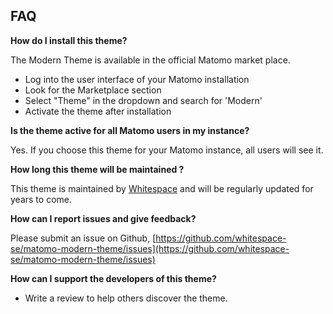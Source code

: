 ## FAQ

**How do I install this theme?**

The Modern Theme is available in the official Matomo market place.

- Log into the user interface of your Matomo installation
- Look for the Marketplace section
- Select "Theme" in the dropdown and search for 'Modern'
- Activate the theme after installation

**Is the theme active for all Matomo users in my instance?**

Yes. If you choose this theme for your Matomo instance, all users will see it.

**How long this theme will be maintained ?**

This theme is maintained by [Whitespace](https://whitespace.se) and will be regularly updated for years to come.

**How can I report issues and give feedback?**

Please submit an issue on Github, [https://github.com/whitespace-se/matomo-modern-theme/issues](https://github.com/whitespace-se/matomo-modern-theme/issues)

**How can I support the developers of this theme?**

- Write a review to help others discover the theme.
